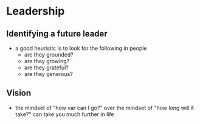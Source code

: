 # Leadership

## Identifying a future leader

- a good heuristic is to look for the following in people
  - are they grounded?
  - are they growing?
  - are they grateful?
  - are they generous?

## Vision

- the mindset of "how var can I go?" over the mindset of "how long will it take?" can take you much further in life
